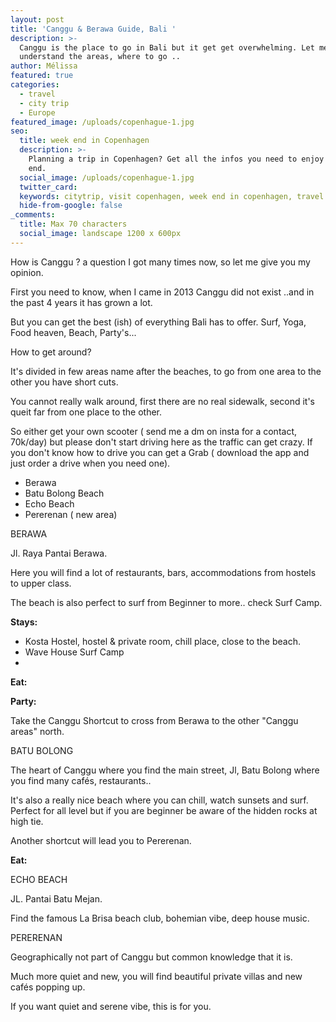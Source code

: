 ```yaml
---
layout: post
title: 'Canggu & Berawa Guide, Bali '
description: >-
  Canggu is the place to go in Bali but it get get overwhelming. Let me help you
  understand the areas, where to go ..
author: Mélissa
featured: true
categories:
  - travel
  - city trip
  - Europe
featured_image: /uploads/copenhague-1.jpg
seo:
  title: week end in Copenhagen
  description: >-
    Planning a trip in Copenhagen? Get all the infos you need to enjoy your week
    end.
  social_image: /uploads/copenhague-1.jpg
  twitter_card:
  keywords: citytrip, visit copenhagen, week end in copenhagen, travel blog
  hide-from-google: false
_comments:
  title: Max 70 characters
  social_image: landscape 1200 x 600px
---
```

How is Canggu ? a question I got many times now, so let me give you my opinion.&nbsp;

First you need to know, when I came in 2013 Canggu did not exist ..and in the past 4 years it has grown a lot.&nbsp;

But you can get the best (ish) of everything Bali has to offer. Surf, Yoga, Food heaven, Beach, Party's...&nbsp;



How to get around?&nbsp;

It's divided in few areas name after the beaches, to go from one area to the other you have short cuts.&nbsp;

You cannot really walk around, first there are no real sidewalk, second it's queit far from one place to the other.&nbsp;

So either get your own scooter ( send me a dm on insta for a contact, 70k/day) but please don't start driving here as the traffic can get crazy. If you don't know how to drive you can get a Grab ( download the app and just order a drive when you need one).&nbsp;

* Berawa
* Batu Bolong Beach
* Echo Beach
* Pererenan ( new area)

BERAWA

Jl. Raya Pantai Berawa.

Here you will find a lot of restaurants, bars, accommodations from hostels to upper class.&nbsp;

The beach is also perfect to surf from Beginner to more.. check Surf Camp.&nbsp;

**Stays:**

* Kosta Hostel, hostel & private room, chill place, close to the beach.&nbsp;
* Wave House Surf Camp
*

**Eat:**

**Party:**



Take the Canggu Shortcut to cross from Berawa to the other "Canggu areas" north.&nbsp;

BATU BOLONG

The heart of Canggu where you find the main street, Jl, Batu Bolong where you find many cafés, restaurants..

It's also a really nice beach where you can chill, watch sunsets and surf. Perfect for all level but if you are beginner be aware of the hidden rocks at high tie.

Another shortcut will lead you to Pererenan.&nbsp;

**Eat:&nbsp;**

ECHO BEACH&nbsp;

JL. Pantai Batu Mejan.

Find the famous La Brisa beach club, bohemian vibe, deep house music.

PERERENAN

Geographically not part of Canggu but common knowledge that it is.&nbsp;

Much more quiet and new, you will find beautiful private villas and new cafés popping up.

If you want quiet and serene vibe, this is for you.&nbsp;